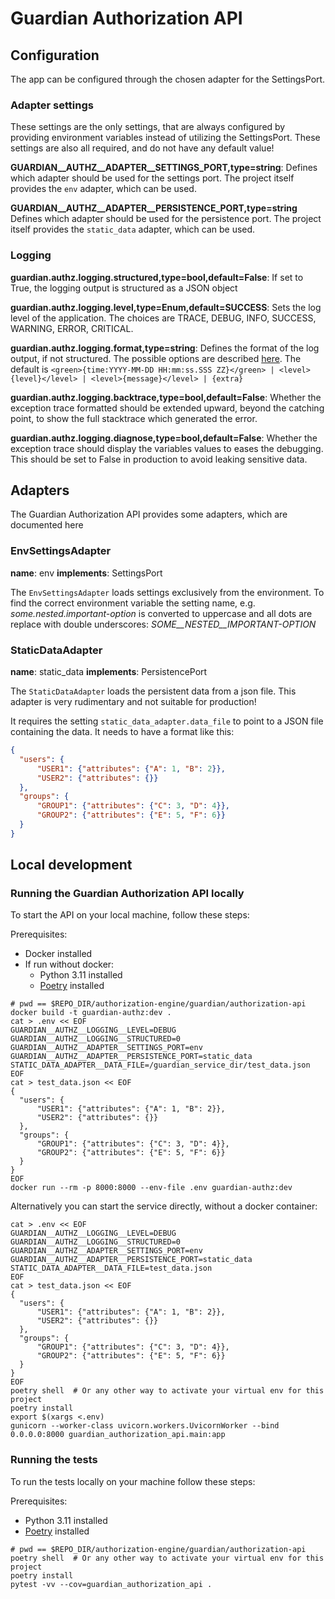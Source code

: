 # Guardian Authorization API

## Configuration

The app can be configured through the chosen adapter for the SettingsPort.

### Adapter settings

These settings are the only settings, that are always configured by providing environment variables instead of utilizing the SettingsPort.
These settings are also all required, and do not have any default value!

**GUARDIAN__AUTHZ__ADAPTER__SETTINGS_PORT,type=string**: Defines which adapter should be used for the settings port.
The project itself provides the `env` adapter, which can be used.

**GUARDIAN__AUTHZ__ADAPTER__PERSISTENCE_PORT,type=string** Defines which adapter should be used for the persistence port.
The project itself provides the `static_data` adapter, which can be used.

### Logging

**guardian.authz.logging.structured,type=bool,default=False**: If set to True, the logging output is structured as a JSON object

**guardian.authz.logging.level,type=Enum,default=SUCCESS**: Sets the log level of the application. The choices are TRACE, DEBUG, INFO,
SUCCESS, WARNING, ERROR, CRITICAL.

**guardian.authz.logging.format,type=string**: Defines the format of the log output, if not structured. The possible options are
described [here](https://loguru.readthedocs.io/en/stable/api/logger.html). The default is
`<green>{time:YYYY-MM-DD HH:mm:ss.SSS ZZ}</green> | <level>{level}</level> | <level>{message}</level> | {extra}`

**guardian.authz.logging.backtrace,type=bool,default=False**: Whether the exception trace formatted should be
extended upward, beyond the catching point, to show the full stacktrace which generated the error.

**guardian.authz.logging.diagnose,type=bool,default=False**: Whether the exception trace should display the variables
values to eases the debugging. This should be set to False in production to avoid leaking sensitive data.

## Adapters

The Guardian Authorization API provides some adapters, which are documented here

### EnvSettingsAdapter

**name**: env
**implements**: SettingsPort

The `EnvSettingsAdapter` loads settings exclusively from the environment. To find the correct environment variable
the setting name, e.g. *some.nested.important-option* is converted to uppercase and all dots are replace with double
underscores: *SOME__NESTED__IMPORTANT-OPTION*

### StaticDataAdapter

**name**: static_data
**implements**: PersistencePort

The `StaticDataAdapter` loads the persistent data from a json file. This adapter is very rudimentary and not suitable for
production!

It requires the setting `static_data_adapter.data_file` to point to a JSON file containing the data. It needs to have
a format like this:

```json
{
  "users": {
      "USER1": {"attributes": {"A": 1, "B": 2}},
      "USER2": {"attributes": {}}
  },
  "groups": {
      "GROUP1": {"attributes": {"C": 3, "D": 4}},
      "GROUP2": {"attributes": {"E": 5, "F": 6}}
  }
}
```

## Local development

### Running the Guardian Authorization API locally

To start the API on your local machine, follow these steps:

Prerequisites:

- Docker installed
- If run without docker:
  - Python 3.11 installed
  - [Poetry](https://python-poetry.org/) installed

```shell
# pwd == $REPO_DIR/authorization-engine/guardian/authorization-api
docker build -t guardian-authz:dev .
cat > .env << EOF
GUARDIAN__AUTHZ__LOGGING__LEVEL=DEBUG
GUARDIAN__AUTHZ__LOGGING__STRUCTURED=0
GUARDIAN__AUTHZ__ADAPTER__SETTINGS_PORT=env
GUARDIAN__AUTHZ__ADAPTER__PERSISTENCE_PORT=static_data
STATIC_DATA_ADAPTER__DATA_FILE=/guardian_service_dir/test_data.json
EOF
cat > test_data.json << EOF
{
  "users": {
      "USER1": {"attributes": {"A": 1, "B": 2}},
      "USER2": {"attributes": {}}
  },
  "groups": {
      "GROUP1": {"attributes": {"C": 3, "D": 4}},
      "GROUP2": {"attributes": {"E": 5, "F": 6}}
  }
}
EOF
docker run --rm -p 8000:8000 --env-file .env guardian-authz:dev
```

Alternatively you can start the service directly, without a docker container:

```shell
cat > .env << EOF
GUARDIAN__AUTHZ__LOGGING__LEVEL=DEBUG
GUARDIAN__AUTHZ__LOGGING__STRUCTURED=0
GUARDIAN__AUTHZ__ADAPTER__SETTINGS_PORT=env
GUARDIAN__AUTHZ__ADAPTER__PERSISTENCE_PORT=static_data
STATIC_DATA_ADAPTER__DATA_FILE=test_data.json
EOF
cat > test_data.json << EOF
{
  "users": {
      "USER1": {"attributes": {"A": 1, "B": 2}},
      "USER2": {"attributes": {}}
  },
  "groups": {
      "GROUP1": {"attributes": {"C": 3, "D": 4}},
      "GROUP2": {"attributes": {"E": 5, "F": 6}}
  }
}
EOF
poetry shell  # Or any other way to activate your virtual env for this project
poetry install
export $(xargs <.env)
gunicorn --worker-class uvicorn.workers.UvicornWorker --bind 0.0.0.0:8000 guardian_authorization_api.main:app
```

### Running the tests

To run the tests locally on your machine follow these steps:

Prerequisites:
- Python 3.11 installed
- [Poetry](https://python-poetry.org/) installed

```shell
# pwd == $REPO_DIR/authorization-engine/guardian/authorization-api
poetry shell  # Or any other way to activate your virtual env for this project
poetry install
pytest -vv --cov=guardian_authorization_api .
```
